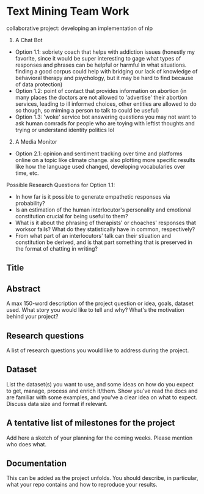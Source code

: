 # Text Mining Team Work
 collaborative project: developing an implementation of nlp
 
1. A Chat Bot
 - Option 1.1: sobriety coach that helps with addiction issues (honestly my favorite, since it would be super interesting to gage what types of responses and phrases can be helpful or harmful in what situations. finding a good corpus could help with bridging our lack of knowledge of behavioral therapy and psychology, but it may be hard to find because of data protection)
 - Option 1.2: point of contact that provides information on abortion (in many places the doctors are not allowed to 'advertise' their abortion services, leading to ill informed choices, other entities are allowed to do so though, so miming a person to talk to could be useful)
 - Option 1.3: 'woke' service bot answering questions you may not want to ask human comrads for people who are toying with leftist thoughts and trying or understand identity politics lol

2. A Media Monitor
- Option 2.1: opinion and sentiment tracking over time and platforms online on a topic like climate change. also plotting more specific results like how the language used changed, developing vocabularies over time, etc.

Possible Research Questions for Option 1.1: 
- In how far is it possible to generate empathetic responses via probability? 
- Is an estimation of the human interlocutor's personality and emotional constitution crucial for being useful to them? 
- What is it about the phrasing of therapists' or choaches' responses that worksor fails? What do they statistically have in common, respectively? 
- From what part of an interlocutors' talk can their stiuation and constitution be derived, and is that part something that is preserved in the format of chatting in writing? 

## Title

## Abstract
A max 150-word description of the project question or idea, goals, dataset used. What story you would like to tell and why? What's the motivation behind your project?

## Research questions
A list of research questions you would like to address during the project. 

## Dataset
List the dataset(s) you want to use, and some ideas on how do you expect to get, manage, process and enrich it/them. Show you've read the docs and are familiar with some examples, and you've a clear idea on what to expect. Discuss data size and format if relevant.

## A tentative list of milestones for the project
Add here a sketch of your planning for the coming weeks. Please mention who does what.

## Documentation
This can be added as the project unfolds. You should describe, in particular, what your repo contains and how to reproduce your results.
